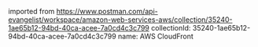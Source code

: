 imported from https://www.postman.com/api-evangelist/workspace/amazon-web-services-aws/collection/35240-1ae65b12-94bd-40ca-acee-7a0cd4c3c799
collectionId: 35240-1ae65b12-94bd-40ca-acee-7a0cd4c3c799
name: AWS CloudFront